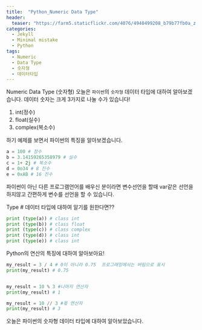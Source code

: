 ```yaml
---
title:  "Python_Numeric Data Type"
header:
  teaser: "https://farm5.staticflickr.com/4076/4940499208_b79b77fb0a_z.jpg"
categories: 
  - Jekyll
  - Minimal mistake
  - Python
tags:
  - Numeric
  - Data Type
  - 숫자형
  - 데이터타입
---
```

Numeric Data Type (숫자형)
오늘은 `파이썬`의 `숫자형` 데이터 타입에 대하여 알아보겠습니다. 
데이터 숫자는 크게 3가지로 나눌 수가 있습니다!
1. int(정수)
2. float(실수)
3. complex(복소수)

하기 예제를 보면서 파이썬의 특징을 알아보겠습니다.
``` python
a = 100 # 정수
b = 3.14159265358979 # 실수
c = 1+ 2j # 복소수
d = 0o34 # 8 진수
e = 0xAB # 16 진수
```
파이썬이 아닌 다른 프로그램언어를 배우신 분이라면 변수선언을 할때 var같은 선언을 하지않고 간편하게 변수를 선언을 할 수 있습니다. 

Type # 데이터 타입에 대하여 알기를 원한다면??
``` python
print (type(a)) # class int
print (type(b)) # class float
print (type(c)) # class complex
print (type(d)) # class int
print (type(e)) # class int
```

Python의 연산의 특징에 대하여 알아보아요!
``` python
my_result = 3 / 4 # 0이 아니라 0.75  프로그래밍에서는 버림으로 표시
print(my_result) # 0.75


my_result = 10 % 3 #나머지 연산자
print(my_result) # 1

my_result = 10 // 3 #몫 연산자
print(my_result) # 3
```

오늘은 파이썬의 숫자형 데이터 타입에 대하여 알아보았습니다.
